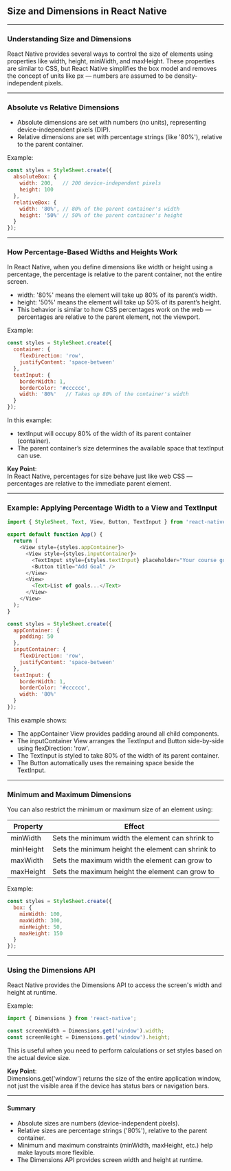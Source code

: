 ## Size and Dimensions in React Native

---

### Understanding Size and Dimensions

React Native provides several ways to control the size of elements using properties like width, height, minWidth, and maxHeight. These properties are similar to CSS, but React Native simplifies the box model and removes the concept of units like px — numbers are assumed to be density-independent pixels.

---

### Absolute vs Relative Dimensions

- Absolute dimensions are set with numbers (no units), representing device-independent pixels (DIP).
- Relative dimensions are set with percentage strings (like '80%'), relative to the parent container.

Example:

```javascript
const styles = StyleSheet.create({
  absoluteBox: {
    width: 200,   // 200 device-independent pixels
    height: 100
  },
  relativeBox: {
    width: '80%', // 80% of the parent container's width
    height: '50%' // 50% of the parent container's height
  }
});
```

---

### How Percentage-Based Widths and Heights Work

In React Native, when you define dimensions like width or height using a percentage, the percentage is relative to the parent container, not the entire screen.

- width: '80%' means the element will take up 80% of its parent’s width.
- height: '50%' means the element will take up 50% of its parent’s height.
- This behavior is similar to how CSS percentages work on the web — percentages are relative to the parent element, not the viewport.

Example:

```javascript
const styles = StyleSheet.create({
  container: {
    flexDirection: 'row',
    justifyContent: 'space-between'
  },
  textInput: {
    borderWidth: 1,
    borderColor: '#cccccc',
    width: '80%'   // Takes up 80% of the container's width
  }
});
```

In this example:
- textInput will occupy 80% of the width of its parent container (container).
- The parent container’s size determines the available space that textInput can use.

**Key Point**:  
In React Native, percentages for size behave just like web CSS — percentages are relative to the immediate parent element.

---

### Example: Applying Percentage Width to a View and TextInput

```javascript
import { StyleSheet, Text, View, Button, TextInput } from 'react-native';

export default function App() {
  return (
    <View style={styles.appContainer}>
      <View style={styles.inputContainer}>
        <TextInput style={styles.textInput} placeholder="Your course goal!" />
        <Button title="Add Goal" />
      </View>
      <View>
        <Text>List of goals...</Text>
      </View>
    </View>
  );
}

const styles = StyleSheet.create({
  appContainer: {
    padding: 50
  },
  inputContainer: {
    flexDirection: 'row',
    justifyContent: 'space-between'
  },
  textInput: {
    borderWidth: 1,
    borderColor: '#cccccc',
    width: '80%'
  }
});
```

This example shows:
- The appContainer View provides padding around all child components.
- The inputContainer View arranges the TextInput and Button side-by-side using flexDirection: 'row'.
- The TextInput is styled to take 80% of the width of its parent container.
- The Button automatically uses the remaining space beside the TextInput.

---

### Minimum and Maximum Dimensions

You can also restrict the minimum or maximum size of an element using:

<table class="notesTable">
  <thead>
    <tr class="tableHeader">
      <th class="tableCellHeader">Property</th>
      <th class="tableCellHeader">Effect</th>
    </tr>
  </thead>
  <tbody>
    <tr class="tableRow">
      <td class="tableCell">minWidth</td>
      <td class="tableCell">Sets the minimum width the element can shrink to</td>
    </tr>
    <tr class="tableRow">
      <td class="tableCell">minHeight</td>
      <td class="tableCell">Sets the minimum height the element can shrink to</td>
    </tr>
    <tr class="tableRow">
      <td class="tableCell">maxWidth</td>
      <td class="tableCell">Sets the maximum width the element can grow to</td>
    </tr>
    <tr class="tableRow">
      <td class="tableCell">maxHeight</td>
      <td class="tableCell">Sets the maximum height the element can grow to</td>
    </tr>
  </tbody>
</table>

Example:

```javascript
const styles = StyleSheet.create({
  box: {
    minWidth: 100,
    maxWidth: 300,
    minHeight: 50,
    maxHeight: 150
  }
});
```

---

### Using the Dimensions API

React Native provides the Dimensions API to access the screen's width and height at runtime.

Example:

```javascript
import { Dimensions } from 'react-native';

const screenWidth = Dimensions.get('window').width;
const screenHeight = Dimensions.get('window').height;
```

This is useful when you need to perform calculations or set styles based on the actual device size.

**Key Point**:  
Dimensions.get('window') returns the size of the entire application window, not just the visible area if the device has status bars or navigation bars.

---

#### Summary

- Absolute sizes are numbers (device-independent pixels).
- Relative sizes are percentage strings ('80%'), relative to the parent container.
- Minimum and maximum constraints (minWidth, maxHeight, etc.) help make layouts more flexible.
- The Dimensions API provides screen width and height at runtime.

